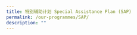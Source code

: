 ```yaml
---
title: 特别辅助计划 Special Assistance Plan (SAP)
permalink: /our-programmes/SAP/
description: ""
---
```

